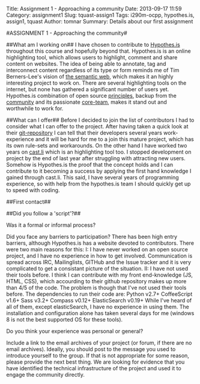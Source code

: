 Title: Assignment 1 - Approaching a community
Date: 2013-09-17 11:59
Category: assignment1
Slug: tquast-assign1
Tags: i290m-ocpp, hypothes.is, assign1, tquast
Author: tomnar
Summary: Details about our first assignment

#ASSIGNMENT 1 - Approaching the community#

##What am I working on##
I have chosen to contribute to [Hypothes.is](http://hypothes.is/) throughout this course and hopefully beyond that. Hypothes.is is an online highlighting tool, which allows users to highlight, comment and share content on websites. The idea of being able to annotate, tag and interconnect content regardless of its type or form reminds me of Tim Berners-Lee's vision of [the semantic web](http://www.scientificamerican.com/article.cfm?id=the-semantic-web), which makes it an highly interesting project to work on. There are several highlighting tools on the internet, but none has gathered a significant number of users yet. Hypothes.is combination of open source [principles](http://hypothes.is/principles/), backup from the [community](http://www.kickstarter.com/projects/dwhly/hypothesis-taking-peer-review-to-the-internet) and its passionate [core-team](http://hypothes.is/who/), makes it stand out and worthwhile to work for.

##What can I offer##
Before I decided to join the list of contributors I had to consider what I can offer to the project. After having taken a quick look at their [git-repository](https://github.com/hypothesis/h/) I can tell that their developers several years work-experience and it will be hard for me to a join this mature project, which has its own rule-sets and workarounds. On the other hand I have worked two years on [cast.li](http://cast.li) which is an highlighting tool too. I stopped development on project by the end of last year after struggling with attracting new users. Somehow is Hypothes.is the proof that the concept holds and I can contribute to it becoming a success by applying the first hand knowledge I gained through cast.li. This said, I have several years of programming experience, so with help from the hypothes.is team I should quickly get up to speed with coding.

##First contact##


##Did you follow a 'script'?##


Was it a formal or informal process? 

Did you face any barriers to participation? 
There has been high entry barriers, although Hypothes.is has a website devoted to contributors.
There were two main reasons for this:
I: I have never worked on an open source project, and I have no experience in how to get involved. Communication is spread across IRC, Mailinglists, GITHub and the Issue tracker and it is very complicated to get a consistant picture of the situation. 
II: I have not used their tools before. I think I can contribute with my front end-knowledge (JS, HTML, CSS), which accourding to their github repository makes up more than 4/5 of the code. The problem is though that I've not used their tools before. The dependencies to run their code are:
Python v2.7+
CoffeeScript v1.6+
Sass v3.2+
Compass v0.12+
ElasticSearch v0.19+
While I've heard of all of them, except elasticSearch, I have no experience in using them. The installation and configuration alone has taken several days for me (windows 8 is not the best supported OS for these tools). 


Do you think your experience was personal or general? 

Include a link to the email archives of your project (or forum, if there are no email archives).  Ideally, you should post to the message you used to introduce yourself to the group.  If that is not appropriate for some reason, please provide the next best thing.  We are looking for evidence that you have identified the technical infrastructure of the project and used it to engage the community directly.